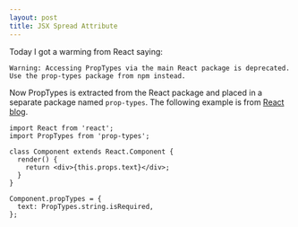 ```yaml
---
layout: post
title: JSX Spread Attribute
---
```


Today I got a warming from React saying:
```
Warning: Accessing PropTypes via the main React package is deprecated. Use the prop-types package from npm instead.
```
Now PropTypes is extracted from the React package and placed in a separate package named `prop-types`. The following example is from [React blog](https://facebook.github.io/react/blog/2017/04/07/react-v15.5.0.html).
```
import React from 'react';
import PropTypes from 'prop-types';

class Component extends React.Component {
  render() {
    return <div>{this.props.text}</div>;
  }
}

Component.propTypes = {
  text: PropTypes.string.isRequired,
};
```
